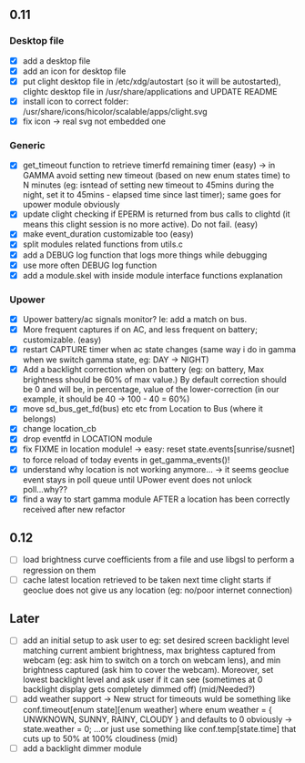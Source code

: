 ## 0.11
### Desktop file
- [x] add a desktop file
- [x] add an icon for desktop file
- [x] put clight desktop file in /etc/xdg/autostart (so it will be autostarted), clightc desktop file in /usr/share/applications and UPDATE README
- [x] install icon to correct folder: /usr/share/icons/hicolor/scalable/apps/clight.svg
- [x] fix icon -> real svg not embedded one

### Generic
- [x] get_timeout function to retrieve timerfd remaining timer (easy) -> in GAMMA avoid setting new timeout (based on new enum states time) to N minutes (eg: isntead of setting  new timeout to 45mins during the night, set it to 45mins - elapsed time since last timer); same goes for upower module obviously
- [x] update clight checking if EPERM is returned from bus calls to clightd (it means this clight session is no more active). Do not fail. (easy)
- [x] make event_duration customizable too (easy)
- [x] split modules related functions from utils.c
- [x] add a DEBUG log function that logs more things while debugging
- [x] use more often DEBUG log function
- [x] add a module.skel with inside module interface functions explanation

### Upower
- [x] Upower battery/ac signals monitor? Ie: add a match on bus.
- [x] More frequent captures if on AC, and less frequent on battery; customizable. (easy)
- [x] restart CAPTURE timer when ac state changes (same way i do in gamma when we switch gamma state, eg: DAY -> NIGHT)
- [x] Add a backlight correction when on battery (eg: on battery, Max brightness should be 60% of max value.) By default correction should be 0 and will be, in percentage, value of the lower-correction (in our example, it should be 40 -> 100 - 40 = 60%)
- [x] move sd_bus_get_fd(bus) etc etc from Location to Bus (where it belongs)
- [x] change location_cb
- [x] drop eventfd in LOCATION module
- [x] fix FIXME in location module! -> easy: reset state.events[sunrise/susnet] to force reload of today events in get_gamma_events()!
- [x] understand why location is not working anymore... -> it seems geoclue event stays in poll queue until UPower event does not unlock poll...why??
- [x] find a way to start gamma module AFTER a location has been correctly received after new refactor

## 0.12
- [ ] load brightness curve coefficients from a file and use libgsl to perform a regression on them
- [ ] cache latest location retrieved to be taken next time clight starts if geoclue does not give us any location (eg: no/poor internet connection)

## Later
- [ ] add an initial setup to ask user to eg: set desired screen backlight level matching current ambient brightness, max brightess captured from webcam (eg: ask him to switch on a torch on webcam lens), and min brightness captured (ask him to cover the webcam). Moreover, set lowest backlight level and ask user if it can see (sometimes at 0 backlight display gets completely dimmed off) (mid/Needed?)
- [ ] add weather support -> New struct for timeouts wuld be something like conf.timeout[enum state][enum weather] where enum weather = { UNWKNOWN, SUNNY, RAINY, CLOUDY } and defaults to 0 obviously -> state.weather = 0; ...or just use something like conf.temp[state.time] that cuts up to 50% at 100% cloudiness (mid)
- [ ] add a backlight dimmer module

